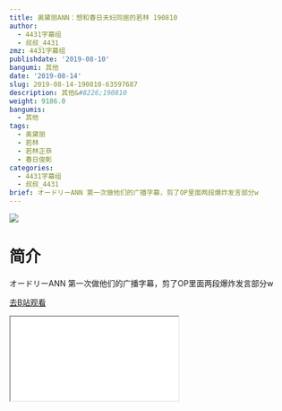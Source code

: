 ```yaml
---
title: 奥黛丽ANN：想和春日夫妇同居的若林 190810
author:
  - 4431字幕组
  - 叔叔_4431
zmz: 4431字幕组
publishdate: '2019-08-10'
bangumi: 其他
date: '2019-08-14'
slug: 2019-08-14-190810-63597687
description: 其他&#8226;190810
weight: 9186.0
bangumis:
  - 其他
tags:
  - 奥黛丽
  - 若林
  - 若林正恭
  - 春日俊彰
categories:
  - 4431字幕组
  - 叔叔_4431
brief: オードリーANN 第一次做他们的广播字幕，剪了OP里面两段爆炸发言部分w
---
```

![](https://raw.githubusercontent.com/tcgriffith/owaraisite/master/static/tmpimg/99845d052a283e0a9d3be087d1d9f1aa684c14f8.jpg.480.jpg)
# 简介  
オードリーANN
第一次做他们的广播字幕，剪了OP里面两段爆炸发言部分w  

[去B站观看](https://www.bilibili.com/video/av63597687/)
<div class ="resp-container"><iframe class="testiframe" src="//player.bilibili.com/player.html?aid=63597687"", scrolling="no", allowfullscreen="true" > </iframe></div> 
